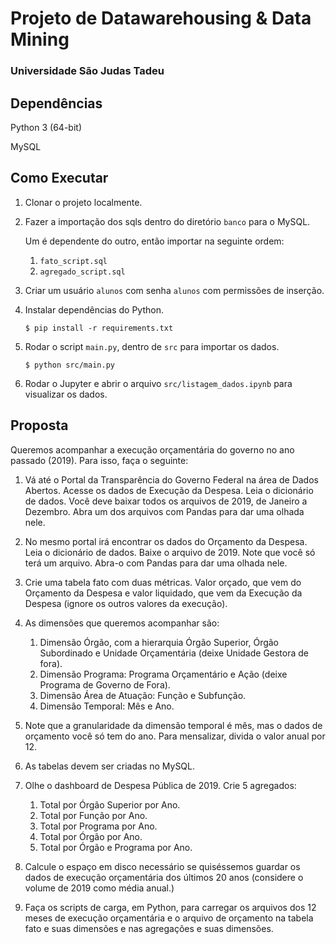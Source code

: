 # Projeto de Datawarehousing & Data Mining

### Universidade São Judas Tadeu

## Dependências

Python 3 (64-bit)

MySQL

## Como Executar

1. Clonar o projeto localmente.

2. Fazer a importação dos sqls dentro do diretório `banco` para o MySQL.
    
    Um é dependente do outro, então importar na seguinte ordem:
    
    1. `fato_script.sql`
    2. `agregado_script.sql`

3. Criar um usuário `alunos` com senha `alunos` com permissões de inserção.

4. Instalar dependências do Python.

    ```
    $ pip install -r requirements.txt
    ```

5. Rodar o script `main.py`, dentro de `src` para importar os dados.

    ```
    $ python src/main.py
    ```

6. Rodar o Jupyter e abrir o arquivo `src/listagem_dados.ipynb` para visualizar os dados.

## Proposta

Queremos acompanhar a execução orçamentária do governo no ano passado (2019). Para isso, faça o seguinte: 

1. Vá até o Portal da Transparência do Governo Federal na área de Dados Abertos. Acesse os dados de 
Execução da Despesa. Leia o dicionário de dados. Você deve baixar todos os arquivos de 2019, de 
Janeiro a Dezembro. Abra um dos arquivos com Pandas para dar uma olhada nele. 

2. No mesmo portal irá encontrar os dados do Orçamento da Despesa. Leia o dicionário de dados. 
Baixe o arquivo de 2019. Note que você só terá um arquivo. Abra-o com Pandas para dar uma olhada nele. 

3. Crie uma tabela fato com duas métricas. Valor orçado, que vem do Orçamento da Despesa e valor 
liquidado, que vem da Execução da Despesa (ignore os outros valores da execução).  

4. As dimensões que queremos acompanhar são:

    1. Dimensão Órgão, com a hierarquia Órgão Superior, Órgão Subordinado e Unidade Orçamentária 
    (deixe Unidade Gestora de fora).
    2. Dimensão Programa: Programa Orçamentário e Ação (deixe Programa de Governo de Fora).
    3. Dimensão Área de Atuação: Função e Subfunção.  
    4. Dimensão Temporal: Mês e Ano.

5. Note que a granularidade da dimensão temporal é mês, mas o dados de orçamento você só 
tem do ano. Para mensalizar, divida o valor anual por 12.

6. As tabelas devem ser criadas no MySQL.

7. Olhe o dashboard de Despesa Pública de 2019. Crie 5 agregados:
    1. Total por Órgão Superior por Ano.
    2. Total por Função por Ano.
    3. Total por Programa por Ano.
    4. Total por Órgão por Ano.
    5. Total por Órgão e Programa por Ano. 

8. Calcule o espaço em disco necessário se quiséssemos guardar os dados de execução 
orçamentária dos últimos 20 anos (considere o volume de 2019 como média anual.) 

9. Faça os scripts de carga, em Python, para carregar os arquivos dos 12 meses de 
execução orçamentária e o arquivo de orçamento na tabela fato e suas dimensões e 
nas agregações e suas dimensões.
 